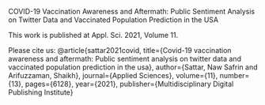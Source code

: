 COVID-19 Vaccination Awareness and Aftermath: Public Sentiment Analysis on Twitter Data and Vaccinated Population
Prediction in the USA

This work is published at Appl. Sci. 2021, Volume 11.

Please cite us:
@article{sattar2021covid,
  title={Covid-19 vaccination awareness and aftermath: Public sentiment analysis on twitter data and vaccinated population prediction in the usa},
  author={Sattar, Naw Safrin and Arifuzzaman, Shaikh},
  journal={Applied Sciences},
  volume={11},
  number={13},
  pages={6128},
  year={2021},
  publisher={Multidisciplinary Digital Publishing Institute}
